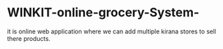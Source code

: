 # WINKIT-online-grocery-System-
it is online web application where we can add multiple kirana stores to sell there products.
